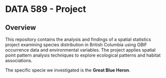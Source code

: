 # DATA 589 - Project

## Overview
This repository contains the analysis and findings of a spatial statistics project examining species distribution in British Columbia using GBIF occurrence data and environmental variables. The project applies spatial point pattern analysis techniques to explore ecological patterns and habitat associations.

The specific specie we investigated is the **Great Blue Heron**.
